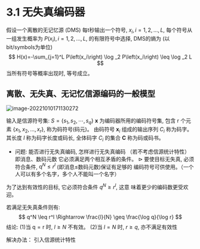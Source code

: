 # 3.1 无失真编码器

假设一个离散的无记忆源 (DMS) 每t秒输出一个符号, $x_i, i=1,2, \ldots, L$, 每个符号从一组发生概率为 $P\left(x_i\right), i=1,2, \ldots, L$, 的有限符号中选择, DMS的熵为 (以bit/symbols为单位)
$$
H(x)=-\sum_{j=1}^L P\left(x_i\right) \log _2 P\left(x_i\right) \leq \log _2 L
$$
当所有符号等概率出现时, 等号成立。

## 离散、无失真、无记忆信源编码的一般模型

![image-20221010171130272](https://mypic-1312707183.cos.ap-nanjing.myqcloud.com/image-20221010171130272.png)

输入是信源符号集: $S=\left\{s_1, s_2, \cdots, s_q\right\}$
$\mathbf{x}$ 为编码器所用的编码符号集, 包含 $\mathrm{r}$ 个元素 $\left\{x_1, x_2, \ldots, x_r\right\}$, 称为码符号(码元)。
由码符号 $\boldsymbol{x}_i$ 组成的输出序列 $C_i$ 称为码字。
其长度 $l$ 称为码字长度或码长, 全体码字 $C_i$ 的集合 $\boldsymbol{C}$ 称为码或码书。

- 问题: 能否进行无失真编码, 怎样进行无失真编码 （若不考虑信源统计特性）
即消息、数码元数
它必须满足两个相互矛盾的条件。
$\triangleright$ 要使目标无失真, 必须符合条件, $\mathrm{q}^N \leq r^l$ (即消息≤数码元数)保证有足够的 编码符号可供使用。（一个人可以有多个名字，多个人不能叫一个名字）

为了达到有效性的目标, 它必须符合条件 $q^N \geq r^l$, 这意 味着更少的编码数更受欢迎。

若满足无失真条件则有:
$$
q^N \leq r^l \Rightarrow \frac{l}{N} \geq \frac{\log q}{\log r}
$$
结论: (1)当 $\mathrm{q}=\mathrm{r}$ 时, $l \geq N$ 不有效。
(2)当 $l=N$ 时, $r \geq q$, 亦不满足有效性

解决办法： 引入信源统计特性